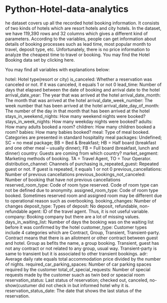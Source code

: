 # Python-Hotel-data-analytics
he dataset covers up all the recorded hotel booking information. It consists of two kinds of hotels which are resort hotels and city hotels. In the dataset, we have 119,390 rows and 32 columns which gives a different kind of parameters. According to the variables, people can get information about details of booking processes such as lead time, most popular month to travel, deposit type, etc. Unfortunately, there is no price information to analyze the cheapest time to travel or booking. You may find the Hotel Booking data set by clicking here.

You may find all variables with explanations below:

hotel: Hotel type(resort or city)
is_canceled: Whether a reservation was canceled or not. If it was canceled, it equals 1 or not 0
lead_time: Number of days that elapsed between the date of booking and arrival date to the hotel
arrival_date_year: The year that was arrived at the hotel
arrival_date_month: The month that was arrived at the hotel
arrival_date_week_number: The week number that has been arrived at the hotel
arrival_date_day_of_month: The number of the day in that month that has been arrived at the hotel
stays_in_weekend_nights: How many weekend nights were booked?
stays_in_week_nights: How many weekday nights were booked?
adults: How many adults booked a room?
children: How many children booked a room?
babies: How many babies booked?
meal: Type of meal booked. Categories are presented in standard hospitality meal packages: Undefined; SC = no meal package; BB = Bed & Breakfast; HB = Half board (breakfast and one other meal – usually dinner); FB = Full board (breakfast, lunch and dinner)
country: Guests are coming from which country?
market_segment: Marketing methods of booking. TA = Travel Agent, TO = Tour Operator.
distribution_channel: Channels of purchasing
is_repeated_guest: Repeated guest or not. If guest is repeated, it equals 1 or not 0
previous_cancellations: Number of previous cancellations
previous_bookings_not_canceled: Number of booking that have not previous cancellations
reserved_room_type: Code of room type reserved. Code of room type can not be defined due to anonymity.
assigned_room_type: Code of room type booked. Sometimes reserved room and assigned room may be different due to operational reason such as overbooking.
booking_changes: Number of changes
deposit_type: Types of deposit: No deposit, refundable, non-refundable
agent: ID of the travel agent. Thus, it is not useful variable.
company: Booking company but there are a lot of missing values.
days_in_waiting_list: Number of days the booking was on the waiting list before it was confirmed by the hotel
customer_type: Customer types include 4 categories which are Contract, Group, Transient, Transient-party. Contract means that there is an allotment or other contract between guest and hotel. Group as befits the name, a group booking. Transient, guest has not any contract or not related to any group, usual way. Transient-party is same to transient but it is associated to other transient bookings.
adr: Average daily rate equals total accommodation price divided by the number of nights.
required_car_parking_spaces: Number of car parking spaces required by the customer
total_of_special_requests: Number of special requests made by the customer suach as twin bed or speacial room
reservation_status: Last status of reservation; checked out, canceled, no-show(custumer did not check in but informed hotel why it is.
reservation_status_date: The date that shows the last status of the reservation.
